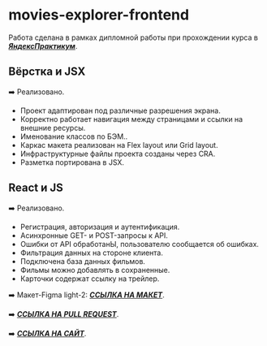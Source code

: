 # movies-explorer-frontend

Работа сделана в рамках дипломной работы при прохождении курса в [**_ЯндексПрактикум_**](https://practicum.yandex.ru/web/).

## Вёрстка и JSX

:arrow_right: Реализовано.

- Проект адаптирован под различные разрешения экрана.
- Корректно работает навигация между страницами и ссылки на внешние ресурсы.
- Именование классов по БЭМ..
- Каркас макета реализован на Flex layout или Grid layout.
- Инфраструктурные файлы проекта созданы через CRA.
- Разметка портирована в JSX.

## React и JS

:arrow_right: Реализовано.

- Регистрация, авторизация и аутентификация.
- Асинхронные GET- и POST-запросы к API.
- Ошибки от API обработанЫ, пользователю сообщается об ошибках.
- Фильтрация данных на стороне клиента.
- Подключена база данных фильмов.
- Фильмы можно добавлять в сохраненные.
- Карточки содержат ссылку на трейлер.

 :arrow_right:  Макет-Figma light-2:   [**_ССЫЛКА НА МАКЕТ_**](https://www.figma.com/file/6FMWkB94wE7KTkcCgUXtnC/light-1?type=design&node-id=1-298&mode=design&t=QcN12ku3XxkvDWHz-0).

 :arrow_right:  [**_ССЫЛКА НА PULL REQUEST_**](https://github.com/i-suslova/movies-explorer-frontend/pull/3).

 :arrow_right:  [**_ССЫЛКА НА САЙТ_**](https://isus.movies.nomoredomainsmonster.ru).


